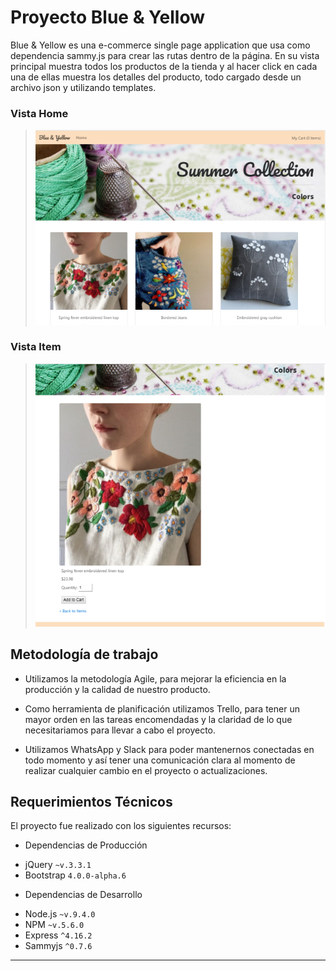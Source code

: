 # Proyecto Blue & Yellow

Blue & Yellow es una e-commerce single page application que usa como dependencia sammy.js para crear las rutas dentro de la página. En su vista principal muestra todos los productos de la tienda y al hacer click en cada una de ellas muestra los detalles del producto, todo cargado desde un archivo json y utilizando templates.

### Vista Home
>![Vista 1](assets/images/vista1.PNG)

### Vista Item
>![Vista 2](assets/images/vista2.PNG)

## Metodología de trabajo

* Utilizamos la metodología Agile, para mejorar la eficiencia en la producción y la calidad de nuestro producto.

* Como herramienta de planificación utilizamos Trello, para tener un mayor orden en las tareas encomendadas y la claridad de lo que necesitariamos para llevar a cabo el proyecto.

* Utilizamos WhatsApp y Slack para poder mantenernos conectadas en todo momento y así tener una comunicación clara al momento de realizar cualquier cambio en el proyecto o actualizaciones.

## Requerimientos Técnicos


El proyecto fue realizado con los siguientes recursos:

* Dependencias de Producción
 - jQuery `~v.3.3.1`
 - Bootstrap `4.0.0-alpha.6`

* Dependencias de Desarrollo

 - Node.js `~v.9.4.0`
 - NPM `~v.5.6.0`
 - Express `^4.16.2`
 - Sammyjs `^0.7.6`


***
